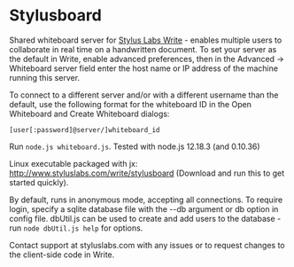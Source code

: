 # Stylusboard #

Shared whiteboard server for [Stylus Labs Write](http://www.styluslabs.com) - enables multiple users to collaborate in real time on a handwritten document.
To set your server as the default in Write, enable advanced preferences, then in the Advanced -> Whiteboard server field enter the host name or IP address of the machine running this server.

To connect to a different server and/or with a different username than the default, use the following format for the whiteboard ID in the Open Whiteboard and Create Whiteboard dialogs:
```
[user[:password]@server/]whiteboard_id
```

Run `node.js whiteboard.js`.  Tested with node.js 12.18.3 (and 0.10.36)

Linux executable packaged with jx: http://www.styluslabs.com/write/stylusboard (Download and run this to get started quickly).

By default, runs in anonymous mode, accepting all connections.  To require login, specify a sqlite database file with the --db argument or db option in config file.  dbUtil.js can be used to create and add users to the database - run `node dbUtil.js help` for options.

Contact support at styluslabs.com with any issues or to request changes to the client-side code in Write.
